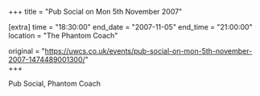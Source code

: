 +++
title = "Pub Social on Mon 5th November 2007"

[extra]
time = "18:30:00"
end_date = "2007-11-05"
end_time = "21:00:00"
location = "The Phantom Coach"

original = "https://uwcs.co.uk/events/pub-social-on-mon-5th-november-2007-1474489001300/"    
+++

Pub Social, Phantom Coach

